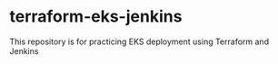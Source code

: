 # terraform-eks-jenkins
This repository is for practicing EKS deployment using Terraform and Jenkins
